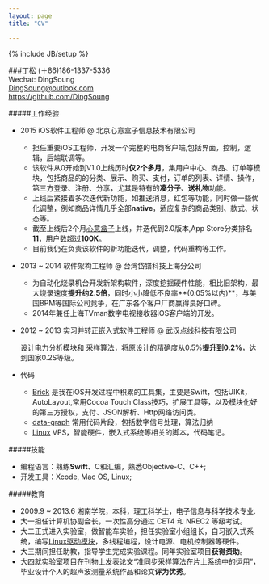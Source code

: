 ```yaml
---
layout: page
title: "CV"

---
```

{% include JB/setup %}  
<!--
https://www.v2ex.com/t/149934#reply21
http://zh.lucida.me/blog/lean-technical-resume/
 -->
 
 
###丁松
(＋86)186-1337-5336  
Wechat: DingSoung  
<DingSoung@outlook.com>  
<https://github.com/DingSoung>  

#####工作经验

* 2015 iOS软件工程师 @ 北京心意盒子信息技术有限公司
  * 担任重要iOS工程师，开发一个完整的电商客户端,包括界面，控制，逻辑，后端联调等。
  * 该软件从0开始到V1.0上线历时**仅2个多月**，集用户中心、商品、订单等模块，包括商品的的分类、展示、购买、支付，订单的列表、详情、操作，第三方登录、注册、分享，尤其是特有的**凑分子**、**送礼物**功能。
  * 上线后紧接着多次迭代新功能，如推送消息，红包等功能，同时做一些优化调整，例如商品详情几乎全部**native**，适应复杂的商品类别、款式、状态等。
  * 截至上线后2个月[心意盒子](https://itunes.apple.com/cn/app/xin-yi-he-zi-song-li-wu-cou/id993083958?mt=8)上线，并迭代到2.0版本,App Store分类排名**11**，用户数超过**100K**。
  * 目前我仍在负责该软件的新功能迭代，调整，代码重构等工作。

* 2013 ~ 2014 软件架构工程师 @ 台湾岱镨科技上海分公司 
  * 为自动化烧录机台开发新架构软件，深度挖掘硬件性能，相比旧架构，最大烧录速度**提升约2.5倍**，同时小小降低不良率**(0.05%以内)**，与美国BPM等国际公司竞争，在广东各个客户厂商赢得良好口碑。
  * 2014年兼任上海TVman数字电视接收器iOS客户端的开发。

* 2012 ~ 2013 实习并转正嵌入式软件工程师 @ 武汉点线科技有限公司 
  
  设计电力分析模块和 [采样算法](https://github.com/DingSoung/data-graph/tree/master/DiscreteDataAnalysis)，将原设计的精确度从0.5%**提升到0.2%**，达到国家0.2S等级。

* 代码
  * [Brick](https://github.com/DingSoung/Brick) 是我在iOS开发过程中积累的工具集，主要是Swift，包括UIKit，AutoLayout,常用Cocoa Touch Class技巧，扩展工具等，以及模块化好的第三方授权，支付、JSON解析、Http网络访问类。
  * [data-graph](https://github.com/DingSoung/data-graph.git) 常用代码片段，包括数字信号处理，算法归纳
  * [Linux](https://github.com/DingSoung/Linux.git) VPS，智能硬件，嵌入式系统等相关的脚本，代码笔记。
    
#####技能
* 编程语言：熟练**Swift**、C和汇编，熟悉Objective-C、C++;
* 开发工具：Xcode, Mac OS, Linux;

#####教育
* 2009.9 ~ 2013.6 湘南学院，本科，理工科学士，电子信息与科学技术专业.
* 大一担任计算机协副会长，一次性高分通过 CET4 和 NREC2 等级考试。
* 大二正式进入实验室，做智能车实验，担任实验室小组组长，自习嵌入式系统，编写[Linux驱动模块](https://github.com/DingSoung/linux-3.0.1/tree/master/drivers/char)，多线程编程，设计电源、电机控制器等硬件。
* 大三期间担任助教，指导学生完成实验课程。同年实验室项目**获得资助**。
* 大四就实验室项目在刊物上发表论文“准同步采样算法在片上系统中的运用”，毕业设计个人的超声波测量系统作品和论文**评为优秀**。

